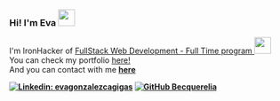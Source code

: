 ### Hi! I'm Eva <img src="https://media.giphy.com/media/31vamYdZV5ISQ/giphy.gif" width="30">

<p>I'm IronHacker of <a href="https://www.ironhack.com/en/web-development/madrid?utm_campaign=MAD_Spain_Madrid_Global_Search_Generic_EN&utm_source=google&utm_content=search-unbranded&utm_medium=cpc&utm_term=full%20stack%20bootcamp&gclid=CjwKCAjwrqqSBhBbEiwAlQeqGlhAfg1NcDLo9bnmfwhbq4vyTfgsaC2aSPA3u_voghWb4v5LgFHPOxoCV_8QAvD_BwE">FullStack Web Development - Full Time program </a> <img src="https://media.giphy.com/media/WUlplcMpOCEmTGBtBW/giphy.gif" width="30">
</br>You can check my portfolio <a href="https://portfolio-eva.netlify.app/">here!</a>
</br> And you can contact with me <a href="mailto:evarteca@gmail.com"><b>here<b></a> 
</p>

[![Linkedin: evagonzalezcagigas](https://img.shields.io/badge/-evagonzalezcagigas-blue?style=flat-square&logo=Linkedin&logoColor=white&link=https://www.linkedin.com/in/evagonzalezcagigas/)](https://www.linkedin.com/in/evagonzalezcagigas/)
[![GitHub Becquerelia](https://img.shields.io/github/followers/Becquerelia?label=follow&style=social)](https://github.com/Becquerelia)
